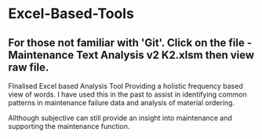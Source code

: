 # Excel-Based-Tools

## For those not familiar with 'Git'. Click on the file - Maintenance Text Analysis v2 K2.xlsm then view raw file.


FInalised Excel based Analysis Tool
Providing a holistic frequency based view of words. 
I have used this in the past to assist in identifying common patterns in maintenance failure data and analysis 
of material ordering.

Allthough subjective can still provide an insight into maintenance and supporting the maintenance function.